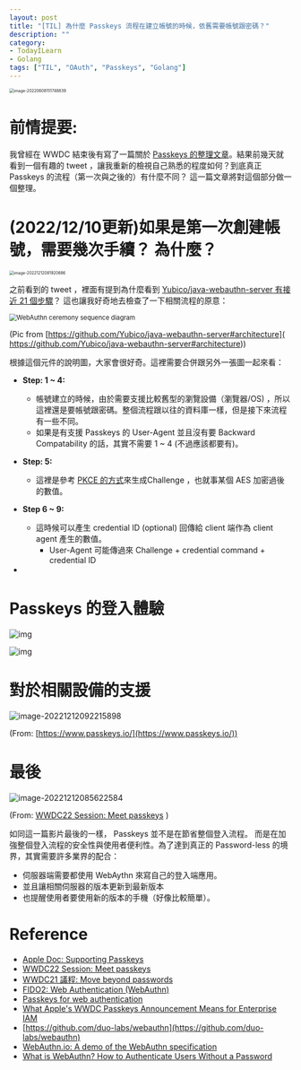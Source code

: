 ```yaml
---
layout: post
title: "[TIL] 為什麼 Passkeys 流程在建立帳號的時候，依舊需要帳號跟密碼？"
description: ""
category: 
- TodayILearn
- Golang
tags: ["TIL", "OAuth", "Passkeys", "Golang"]
---
```


<img src="../images/2021/image-20220608151748839.png" alt="image-20220608151748839" style="zoom:50%;" />



# 前情提要:

我曾經在 WWDC 結束後有寫了一篇關於 [Passkeys 的整理文章](https://www.evanlin.com/til-apple-passkeys/)。結果前幾天就看到一個有趣的 tweet ，讓我重新的檢視自己熟悉的程度如何？到底真正 Passkeys 的流程（第一次與之後的）有什麼不同？ 這一篇文章將對這個部分做一個整理。



# (2022/12/10更新)如果是第一次創建帳號，需要幾次手續？ 為什麼？

<img src="../images/2022/image-20221212081920686.png" alt="image-20221212081920686" style="zoom:50%;" />

之前看到的 tweet ，裡面有提到為什麼看到 [Yubico/java-webauthn-server 有接近 21 個步驟](https://github.com/Yubico/java-webauthn-server#architecture)？ 這也讓我好奇地去檢查了一下相關流程的原意：

<img src="../images/2022/demo-sequence-diagram.svg" alt="WebAuthn ceremony sequence diagram" style="zoom:80%;" />

(Pic from [https://github.com/Yubico/java-webauthn-server#architecture]( https://github.com/Yubico/java-webauthn-server#architecture))

根據這個元件的說明圖，大家會很好奇。這裡需要合併跟另外一張圖一起來看：

- **Step: 1 ~ 4:** 
  - 帳號建立的時候，由於需要支援比較舊型的瀏覽設備（瀏覽器/OS) ，所以這裡還是要帳號跟密碼。整個流程跟以往的資料庫一樣，但是接下來流程有一些不同。
  - 如果是有支援 Passkeys 的 User-Agent 並且沒有要 Backward Compatability 的話，其實不需要 1 ~ 4 (不過應該都要有)。
- **Step: 5:**
  - 這裡是參考 [PKCE 的方式](https://www.evanlin.com/go-oauth-pkce/)來生成Challenge ，也就事某個 AES 加密過後的數值。
- **Step 6 ~ 9:**
  - 這時候可以產生 credential ID (optional) 回傳給 client 端作為 client agent 產生的數值。
    - User-Agent 可能傳過來 Challenge + credential command + credential ID

- 





# Passkeys 的登入體驗

![img](../images/2022/626bb73342428b103f9762fc_Frame2_4.svg)

![img](../images/2022/626b91ad953301480820e9d3_Frame2_2.svg)

# 對於相關設備的支援

![image-20221212092215898](../images/2022/image-20221212092215898.png)

(From: [https://www.passkeys.io/](https://www.passkeys.io/))



# 最後

![image-20221212085622584](../images/2022/image-20221212085622584.png)

(From: [WWDC22 Session: Meet passkeys](https://developer.apple.com/videos/play/wwdc2022/10092/) )

如同這一篇影片最後的一樣， Passkeys 並不是在節省整個登入流程。 而是在加強整個登入流程的安全性與使用者便利性。為了達到真正的 Password-less 的境界，其實需要許多業界的配合：

- 伺服器端需要都使用 WebAythn 來寫自己的登入端應用。
- 並且讓相關伺服器的版本更新到最新版本
- 也提醒使用者要使用新的版本的手機（好像比較簡單）。

# Reference

-  [Apple Doc: Supporting Passkeys](https://developer.apple.com/documentation/authenticationservices/public-private_key_authentication/supporting_passkeys)
-  [WWDC22 Session: Meet passkeys](https://developer.apple.com/videos/play/wwdc2022/10092/)
-   [WWDC21 議程: Move beyond passwords](https://developer.apple.com/videos/play/wwdc2021/10106/)
-  [FIDO2: Web Authentication (WebAuthn)](https://fidoalliance.org/fido2-2/fido2-web-authentication-webauthn/)
-  [Passkeys for web authentication](https://www.hanko.io/blog/passkeys-part-1)
-  [What Apple's WWDC Passkeys Announcement Means for Enterprise IAM](https://blog.hypr.com/what-apples-wwdc-passkeys-announcement-means-for-enterprise-iam)
-  [https://github.com/duo-labs/webauthn](https://github.com/duo-labs/webauthn)
- [WebAuthn.io: A demo of the WebAuthn specification](https://webauthn.io/)
- [What is WebAuthn? How to Authenticate Users Without a Password](https://www.freecodecamp.org/news/intro-to-webauthn/)





